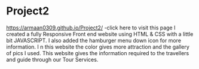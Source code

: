 # Project2
https://armaan0309.github.io/Project2/  -click here to visit this page
I created a fully Responsive Front end website using HTML &amp; CSS with a little bit JAVASCRIPT. I also added the hamburger menu down icon for more information. I n this website the color gives more attraction and the gallery of pics I used. This website gives the information required to the travellers and guide through our Tour Services.  

